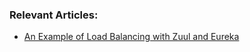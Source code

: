 ### Relevant Articles:
- [An Example of Load Balancing with Zuul and Eureka](http://www.baeldung.com/zuul-load-balancing)
